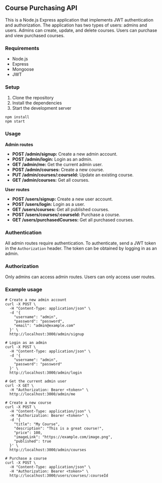 ## Course Purchasing API

This is a Node.js Express application that implements JWT authentication and authorization. The application has two types of users: admins and users. Admins can create, update, and delete courses. Users can purchase and view purchased courses.

### Requirements

* Node.js
* Express
* Mongoose
* JWT

### Setup

1. Clone the repository
2. Install the dependencies
3. Start the development server

```
npm install
npm start
```

### Usage

**Admin routes**

* **POST /admin/signup:** Create a new admin account.
* **POST /admin/login:** Login as an admin.
* **GET /admin/me:** Get the current admin user.
* **POST /admin/courses:** Create a new course.
* **PUT /admin/courses/:courseId:** Update an existing course.
* **GET /admin/courses:** Get all courses.

**User routes**

* **POST /users/signup:** Create a new user account.
* **POST /users/login:** Login as a user.
* **GET /users/courses:** Get all published courses.
* **POST /users/courses/:courseId:** Purchase a course.
* **GET /users/purchasedCourses:** Get all purchased courses.

### Authentication

All admin routes require authentication. To authenticate, send a JWT token in the `Authorization` header. The token can be obtained by logging in as an admin.

### Authorization

Only admins can access admin routes. Users can only access user routes.

### Example usage

```
# Create a new admin account
curl -X POST \
  -H "Content-Type: application/json" \
  -d '{
    "username": "admin",
    "password": "password",
    "email": "admin@example.com"
  }' \
  http://localhost:3000/admin/signup

# Login as an admin
curl -X POST \
  -H "Content-Type: application/json" \
  -d '{
    "username": "admin",
    "password": "password"
  }' \
  http://localhost:3000/admin/login

# Get the current admin user
curl -X GET \
  -H "Authorization: Bearer <token>" \
  http://localhost:3000/admin/me

# Create a new course
curl -X POST \
  -H "Content-Type: application/json" \
  -H "Authorization: Bearer <token>" \
  -d '{
    "title": "My Course",
    "description": "This is a great course!",
    "price": 100,
    "imageLink": "https://example.com/image.png",
    "published": true
  }' \
  http://localhost:3000/admin/courses

# Purchase a course
curl -X POST \
  -H "Content-Type: application/json" \
  -H "Authorization: Bearer <token>" \
  http://localhost:3000/users/courses/:courseId
```